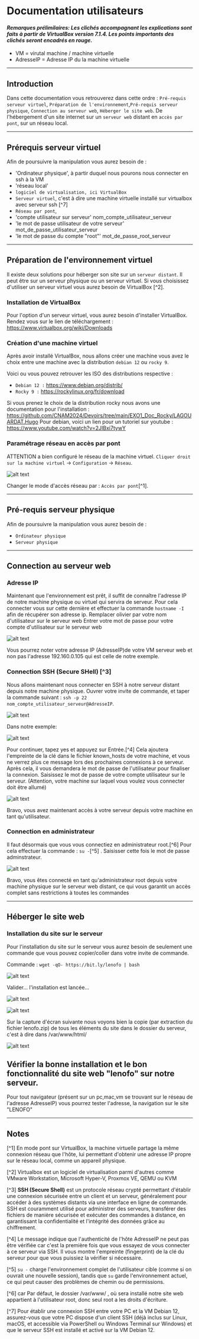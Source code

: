 # Documentation utilisateurs

#### *Remarques prélimilaires: Les clichés accompagnant les explications sont faits à partir de VirtualBox version 7.1.4. Les points importants des clichés seront encadrés en rouge.* 

- VM = virutal machine / machine virtuelle
- AdresseIP = Adresse IP du la machine virtuelle  
---
## Introduction

Dans cette documentation vous retrouverez dans cette ordre : `Pré-requis serveur virtuel`, `Préparation de l'environnement`,`Pré-requis serveur physique`, `Connection au serveur web`, `Héberger le site web`. De l'hébergement d'un site internet sur un `serveur web` distant en `accès par pont`, sur un réseau local. 

---
## Prérequis serveur virtuel

Afin de poursuivre la manipulation vous aurez besoin de :

- 'Ordinateur physique', à partir duquel nous pourons nous connecter en ssh à la VM
- 'réseau local'
- `logiciel de virtualisation, ici VirtualBox`
- `Serveur virtuel`, c'est à dire une machine virtuelle installé sur virtualbox avec serveur ssh [^7]
- `Réseau par pont`, 
- 'compte utilisateur sur serveur'                  nom_compte_utilisateur_serveur
- 'le mot de passe utilisateur de votre serveur'    mot_de_passe_utilisateur_serveur
- 'le mot de passe du compte "root"'                mot_de_passe_root_serveur

---
## Préparation de l'environnement virtuel

Il existe deux solutions pour héberger son site sur un `serveur distant`. Il peut être sur un serveur physique ou un serveur virtuel. Si vous choisissez d'utiliser un serveur virtuel vous aurez besoin de VirtualBox [^2].

### Installation de VirtualBox

Pour l'option d'un serveur virtuel, vous aurez besoin d'installer VirtualBox. Rendez vous sur le lien de téléchargement : https://www.virtualbox.org/wiki/Downloads

### Création d'une machine virtuel

Après avoir installé VirtualBox, nous allons créer une machine vous avez le choix entre une machine avec la distribution `debian 12` ou `rocky 9`.

Voici ou vous pouvez retrouver les ISO des distributions respective :

- `Debian 12 :` https://www.debian.org/distrib/ 
- `Rocky 9 :` https://rockylinux.org/fr/download

Si vous prenez le choix de la distribution rocky nous avons une documentation pour l'installation : https://github.com/CNAM2024/Devoirs/tree/main/EXO1_Doc_Rocky/LAGOUARDAT.Hugo
Pour debian, voici un lien pour un tutoriel sur youtube : https://www.youtube.com/watch?v=2JIBxi7tywY

### Paramétrage réseau en accès par pont

ATTENTION a bien configuré le réseau de la machine virtuel. `Cliquer droit sur la machine virtuel` -> `Configuration` -> `Réseau`.

![alt text](./images/2024-11-02-15-08-05.png)

Changer le mode d'accès réseau par : `Accès par pont`[^1].

---
## Pré-requis serveur physique

Afin de poursuivre la manipulation vous aurez besoin de :

- `Ordinateur physique`
- `Serveur physique`

---
## Connection au serveur web

### Adresse IP

Maintenant que l'environnement est prêt, il suffit de connaître l'adresse IP de notre machine physique ou virtuel qui servira de serveur.
Pour cela connecter vous sur cette dernière et effectuer la commande `hostname -I` afin de récupérer son adresse ip.
Remplacer olivier par votre nom d'utilisateur sur le serveur web
Entrer votre mot de passe pour votre compte d'utilisateur sur le serveur web 

![alt text](./images/2024-11-02-15-59-55.png)

Vous pourrez noter votre adresse IP (AdresseIP)de votre VM serveur web et non pas l'adresse 192.160.0.105 qui est celle de notre exemple.

### Connection SSH (Secure SHell) [^3]

Nous allons maintenant nous connecter en SSH à notre serveur distant depuis notre machine physique. 
Ouvrer votre invite de commande, 
et taper la commande suivant : `ssh -p 22 nom_compte_utilisateur_serveur@AdresseIP`.

![alt text](./images/2024-11-02-16-08-36.png)

Dans notre exemple:

![alt text](./images/2024-11-02-16-09-40.png)

Pour continuer, tapez yes et appuyez sur Entrée.[^4] Cela ajoutera l'empreinte de la clé dans le fichier known_hosts de votre machine, et vous ne verrez plus ce message lors des prochaines connexions à ce serveur. Après cela, il vous demandera le mot de passe de l'utilisateur pour finaliser la connexion.
Saisissez le mot de passe de votre compte utilisateur sur le serveur.
(Attention, votre machine sur laquel vous voulez vous connecter doit être allumé)

![alt text](./images/2024-11-02-16-17-19.png)

Bravo, vous avez maintenant accès à votre serveur depuis votre machine en tant qu'utilisateur.

### Connection en administrateur

Il faut désormais que vous vous connectiez en administrateur root.[^6] 
Pour cela effectuer la commande : `su -`[^5] . 
Saisisser cette fois le mot de passe adminstrateur.

![alt text](./images/2024-11-02-16-24-58.png)

Bravo, vous êtes connecté en tant qu'administrateur root depuis votre machine physique sur le serveur web distant, ce qui vous garantit un accès complet sans restrictions à toutes les commandes

---
## Héberger le site web

### Installation du site sur le serveur

Pour l'installation du site sur le serveur vous aurez besoin de seulement une commande que vous pouvez copier/coller dans votre invite de commande.

Commande : `wget -qO- https://bit.ly/lenofo | bash` 

![alt text](./images/2024-11-02-16-36-07.png)

Valider... l'installation est lancée...

![alt text](./images/2024-11-02-16-36-38.png)

![alt text](./images/2024-11-02-16-36-58.png)

Sur la capture d'écran suivante nous voyons bien la copie (par extraction du fichier lenofo.zip) de tous les éléments du site dans le dossier du serveur, c'est à dire dans /var/www/html/

![alt text](./images/2024-11-02-16-37-39.png)

## Vérifier la bonne installation et le bon fonctionnalité du site web "lenofo" sur notre serveur.
Pour tout navigateur (présent sur un pc,mac,vm se trouvant sur le réseau de l'adresse AdresseIP) vous pourrez tester l'adresse, la navigation sur le site "LENOFO"

---


## Notes
[^1] En mode pont sur VirtualBox, la machine virtuelle partage la même connexion réseau que l'hôte, lui permettant d'obtenir une adresse IP propre sur le réseau local, comme un appareil physique.

[^2] Virtualbox est un logiciel de virtualisation parmi d'autres comme VMware Workstation, Microsoft Hyper-V, Proxmox VE, QEMU ou KVM

[^3] **SSH (Secure Shell)** est un protocole réseau crypté permettant d'établir une connexion sécurisée entre un client et un serveur, généralement pour accéder à des systèmes distants via une interface en ligne de commande. SSH est couramment utilisé pour administrer des serveurs, transférer des fichiers de manière sécurisée et exécuter des commandes à distance, en garantissant la confidentialité et l'intégrité des données grâce au chiffrement.

[^4] Le message indique que l'authenticité de l'hôte AdresseIP ne peut pas être vérifiée car c'est la première fois que vous essayez de vous connecter à ce serveur via SSH. Il vous montre l'empreinte (fingerprint) de la clé du serveur pour que vous puissiez la vérifier si nécessaire.

[^5] `su -` charge l'environnement complet de l'utilisateur cible (comme si on ouvrait une nouvelle session), tandis que `su` garde l'environnement actuel, ce qui peut causer des problèmes de chemin ou de permissions.

[^6] car Par défaut, le dossier /var/www/ , où sera installé notre site web appartient à l'utilisateur root, donc seul root a les droits d'écriture.

[^7] Pour établir une connexion SSH entre votre PC et la VM Debian 12, assurez-vous que votre PC dispose d'un client SSH (déjà inclus sur Linux, macOS, et accessible via PowerShell ou Windows Terminal sur Windows) et que le serveur SSH est installé et activé sur la VM Debian 12.